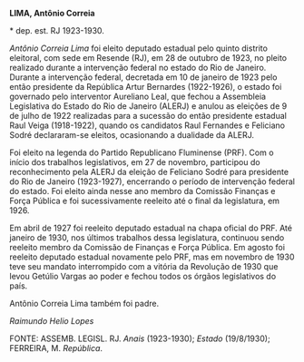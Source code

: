 **LIMA, Antônio Correia**

\* dep. est. RJ 1923-1930.

*Antônio Correia Lima* foi eleito deputado estadual pelo quinto distrito
eleitoral, com sede em Resende (RJ), em 28 de outubro de 1923, no pleito
realizado durante a intervenção federal no estado do Rio de Janeiro.
Durante a intervenção federal, decretada em 10 de janeiro de 1923 pelo
então presidente da República Artur Bernardes (1922-1926), o estado foi
governado pelo interventor Aureliano Leal, que fechou a Assembleia
Legislativa do Estado do Rio de Janeiro (ALERJ) e anulou as eleições de
9 de julho de 1922 realizadas para a sucessão do então presidente
estadual Raul Veiga (1918-1922), quando os candidatos Raul Fernandes e
Feliciano Sodré declararam-se eleitos, ocasionando a dualidade da ALERJ.

Foi eleito na legenda do Partido Republicano Fluminense (PRF). Com o
início dos trabalhos legislativos, em 27 de novembro, participou do
reconhecimento pela ALERJ da eleição de Feliciano Sodré para presidente
do Rio de Janeiro (1923-1927), encerrando o período de intervenção
federal do estado. Foi eleito ainda nesse ano membro da Comissão
Finanças e Força Pública e foi sucessivamente reeleito até o final da
legislatura, em 1926.

Em abril de 1927 foi reeleito deputado estadual na chapa oficial do PRF.
Até janeiro de 1930, nos últimos trabalhos dessa legislatura, continuou
sendo reeleito membro da Comissão de Finanças e Força Pública. Em agosto
foi reeleito deputado estadual novamente pelo PRF, mas em novembro de
1930 teve seu mandato interrompido com a vitória da Revolução de 1930
que levou Getúlio Vargas ao poder e fechou todos os órgãos legislativos
do país.

Antônio Correia Lima também foi padre.

*Raimundo Helio Lopes*

FONTE: ASSEMB. LEGISL. RJ. *Anais* (1923-1930); *Estado* (19/8/1930);
FERREIRA, M. *República*.
